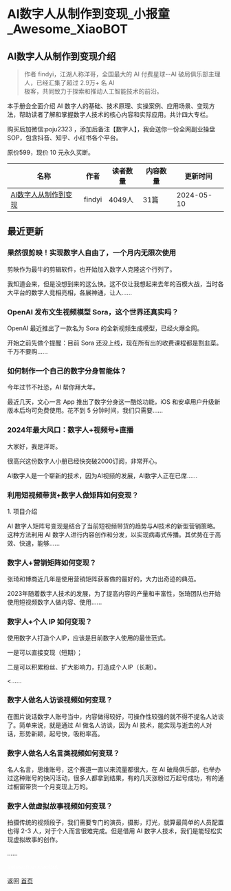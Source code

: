 # AI数字人从制作到变现_小报童_Awesome_XiaoBOT

## AI数字人从制作到变现介绍
> 作者 findyi，江湖人称洋哥，全国最大的 AI 付费星球--AI 破局俱乐部主理人，已经汇集了超过 2.9万+ 名 AI  
极客，共同致力于探索和推动人工智能技术的前沿。    
    
本手册会全面介绍 AI 数字人的基础、技术原理、实操案例、应用场景、变现方法，帮助读者了解和掌握数字人技术的核心内容和实际应用。共计四大专栏。    
    
购买后加微信:poju2323 ，添加后备注【数字人】，我会送你一份全网副业操盘SOP，包含抖音、知乎、小红书各个平台。    
    
原价599，现价 10 元永久买断。  
  


|名称|作者|读者数量|内容数量|更新时间|
|---|---|---|---|---|
|[AI数字人从制作到变现](https://xiaobot.net/p/1234569?refer=9c3f1c95-a052-465a-9902-f6d75080262a)|findyi|4049人|31篇|2024-05-10|

## 最近更新
### 果然很剪映！实现数字人自由了，一个月内无限次使用

剪映作为最牛的剪辑软件，也开始加入数字人克隆这个行列了。

我知道会来，但是没想到来的这么快。这不仅让我想起来去年的百模大战，当时各大平台的数字人竞相亮相，各展神通，让人......

### OpenAI 发布文生视频模型 Sora，这个世界还真实吗？

OpenAI 最近推出了一款名为 Sora 的全新视频生成模型，已经火爆全网。

开始之前先做个提醒：目前 Sora 还没上线，现在所有出的收费课程都是割韭菜。千万不要购......

### 如何制作一个自己的数字分身智能体？

今年过节不社恐，AI 帮你拜大年。

最近几天，文心一言 App 推出了数字分身这一酷炫功能，iOS 和安卓用户升级新版本后均可免费使用。花不到 5 分钟时间，我们只需要......

### 2024年最大风口：数字人+视频号+直播

大家好，我是洋哥。

很高兴这份数字人小册已经快突破2000订阅，非常开心。

AI数字人是一个崭新的技术，因为AI视频的发展，AI数字人正在已席......

### 利用短视频带货+数字人做矩阵如何变现？

1\. 项目介绍

AI 数字人矩阵号变现是结合了当前短视频带货的趋势与AI技术的新型营销策略。这种方法利用 AI
数字人进行内容创作和分发，以实现病毒式传播。其优势在于高效、快速，能够......

### 数字人+营销矩阵如何变现？

张琦和博商近几年是使用营销矩阵获客做的最好的，大力出奇迹的典范。

2023年随着数字人技术的发展，为了提高内容的产量和丰富性，张琦团队也开始使用短视频数字人做内容、使用......

### 数字人+个人 IP 如何变现？

使用数字人打造个人IP，应该是目前数字人使用的最佳范式。

一是可以直接变现（短期）；

二是可以积累粉丝、扩大影响力，打造成个人IP（长期）。

<......

### 数字人做名人访谈视频如何变现？

在图片说话数字人账号当中，内容做得较好，可操作性较强的就不得不提名人访谈了。简单来说，就是通过 AI 做名人访谈，因为 AI
技术，能实现与逝去的人对话，形势新颖，起号快，吸粉率高。

### 数字人做名人名言类视频如何变现？

名人名言，思维账号，这个赛道一直以来流量都很大，在 AI
破局俱乐部，也举办过这种账号的快闪活动，很多人都拿到结果，有的几天涨粉过万起号成功，有的通过橱窗带货一个月变现上万的。

### 数字人做虚拟故事视频如何变现？

拍摄传统的视频段子，我们需要专门的演员，摄影，灯光，就算最简单的人员配置也得 2-3 人，对于个人而言很难完成。但是借用 AI
数字人技术，我们是能轻松实现虚拟故事的创作。

......


<a href="https://github.com/Reno9527/awesome-xiaobot" style="color: white; text-decoration: none;">awesome-xiaobot</a>

返回 [首页](../README.md)
